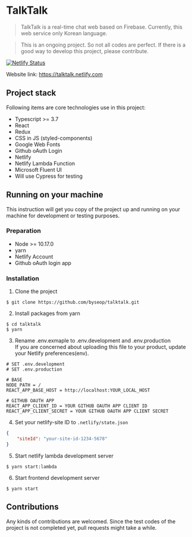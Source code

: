 # TalkTalk  
> TalkTalk is a real-time chat web based on Firebase. Currently, this web service only Korean language.  
  
> This is an ongoing project. So not all codes are perfect. If there is a good way to develop this project, please contribute.

[![Netlify Status](https://api.netlify.com/api/v1/badges/82cedcab-8e7d-433d-a9f4-b4fbae35068e/deploy-status)](https://app.netlify.com/sites/talktalk/deploys)
  
Website link: https://talktalk.netlify.com  
  
## Project stack  
  
Following items are core technologies use in this project:

- Typescript >= 3.7 
- React  
- Redux  
- CSS in JS (styled-components)  
- Google Web Fonts  
- Github oAuth Login  
- Netlify  
- Netlify Lambda Function  
- Microsoft Fluent UI  
- Will use Cypress for testing  
  
## Running on your machine  
This instruction will get you copy of the project up and running on your machine for development or testing purposes.  
  
### Preparation  
- Node >= 10.17.0  
- yarn
- Netlify Account  
- Github oAuth login app
  
### Installation  
1. Clone the project
```
$ git clone https://github.com/byseop/talktalk.git
```  
2. Install packages from yarn  
```
$ cd talktalk
$ yarn
```
3. Rename .env.exmaple to .env.development and .env.production  
If you are concerned about uploading this file to your product, update your Netlify preferences(env).
```
# SET .env.development
# SET .env.production

# BASE
NODE_PATH = /
REACT_APP_BASE_HOST = http://localhost:YOUR_LOCAL_HOST

# GITHUB OAUTH APP
REACT_APP_CLIENT_ID = YOUR GITHUB OAUTH APP CLIENT ID
REACT_APP_CLIENT_SECRET = YOUR GITHUB OAUTH APP CLIENT SECRET
```
4. Set your netlify-site ID to <code>.netlify/state.json</code>
```json
{
	"siteId": "your-site-id-1234-5678"
}
```
5. Start netlify lambda development server  
```
$ yarn start:lambda
```  
6. Start frontend development server  
```
$ yarn start
```
  
## Contributions  
Any kinds of contributions are welcomed. Since the test codes of the project is not completed yet, pull requests might take a while.